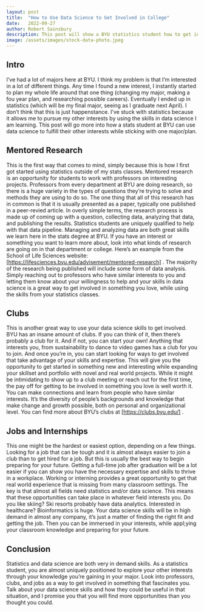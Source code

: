 ```yaml
---
layout: post
title:  "How to Use Data Science to Get Involved in College"
date:   2022-09-27
author: Robert Sainsbury
description: This post will show a BYU statistics student how to get involved in their other interests using their data science skills.
image: /assets/images/stock-data-photo.jpeg
---
```


## Intro
I’ve had a lot of majors here at BYU. I think my problem is that I’m interested in a lot of different things. Any time I found a new interest, I instantly started to plan my whole life around that one thing (changing my major, making a fou year plan, and researching possible careers). Eventually I ended up in statistics (which will be my final major, seeing as I graduate next April). I don’t think that this is just happenstance. I’ve stuck with statistics because it allows me to pursue my other interests by using the skills in data science I am learning. This post will go more into how a stats student at BYU can use data science to fulfill their other interests while sticking with one major/plan. 

## Mentored Research
This is the first way that comes to mind, simply because this is how I first got started using statistics outside of my stats classes. Mentored research is an opportunity for students to work with professors on interesting projects. Professors from every department at BYU are doing research, so there is a huge variety in the types of questions they’re trying to solve and methods they are using to do so. The one thing that all of this research has in common is that it is usually presented as a paper, typically one published in a peer-revied article. In overly simple terms, the research process is made up of coming up with a question, collecting data, analyzing that data, and publishing the results. Statistics students are uniquely qualified to help with that data pipeline. Managing and analyzing data are both great skills we learn here in the stats degree at BYU. If you have an interest or something you want to learn more about, look into what kinds of research are going on in that department or college. Here’s an example from the School of Life Sciences website: [https://lifesciences.byu.edu/advisement/mentored-research] . The majority of the research being published will include some form of data analysis. Simply reaching out to professors who have similar interests to you and letting them know about your willingness to help and your skills in data science is a great way to get involved in something you love, while using the skills from your statistics classes. 

## Clubs
This is another great way to use your data science skills to get involved. BYU has an insane amount of clubs. If you can think of it, then there’s probably a club for it. And if not, you can start your own! Anything that interests you, from sustainability to dance to video games has a club for you to join. And once you’re in, you can start looking for ways to get involved that take advantage of your skills and expertise. This will give you the opportunity to get started in something new and interesting while expanding your skillset and portfolio with novel and real world projects. While it might be intimidating to show up to a club meeting or reach out for the first time, the pay off for getting to be involved in something you love is well worth it. You can make connections and learn from people who have similar interests. It’s the diversity of people’s backgrounds and knowledge that make change and growth possible, both on personal and organizational level. You can find more about BYU’s clubs at [https://clubs.byu.edu/] .

## Jobs and Internships
This one might be the hardest or easiest option, depending on a few things. Looking for a job that can be tough and it is almost always easier to join a club than to get hired for a job. But this is usually the best way to begin preparing for your future. Getting a full-time job after graduation will be a lot easier if you can show you have the necessary expertise and skills to thrive in a workplace. Working or interning provides a great opportunity to get that real world experience that is missing from many classroom settings. The key is that almost all fields need statistics and/or data science. This means that these opportunities can take place in whatever field interests you. Do you like skiing? Ski resorts probably have data analytics. Interested in healthcare? Bioinformatics is huge.  Your data science skills will be in high demand in almost any company, it’s just a matter of finding the right fit and getting the job. Then you can be immersed in your interests, while appl;ying your classroom knowledge and preparing for your future. 

## Conclusion
Statistics and data science are both very in demand skills. As a statistics student, you are almost uniquely positioned to explore your other interests through your knowledge you’re gaining in your major. Look into professors, clubs, and jobs as a way to get involved in something that fascinates you. Talk about your data science skills and how they could be useful in that situation, and I promise you that you will find more opportunities than you thought you could.

